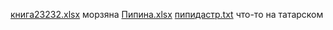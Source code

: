 
[книга23232.xlsx](https://github.com/oxxrayy/popova142/files/9670227/23232.xlsx)   морзяна 
[Пипина.xlsx](https://github.com/oxxrayy/popova142/files/9670241/default.xlsx)
[пипидастр.txt](https://github.com/oxxrayy/popova142/files/9670250/default.txt) что-то на татарском 
